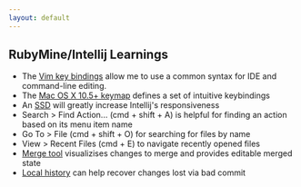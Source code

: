 ```yaml
---
layout: default
---
```


## RubyMine/Intellij Learnings

* The [Vim key bindings](http://plugins.intellij.net/plugin/?ruby&id=164) allow me to use a common syntax for IDE and command-line editing.
* The [Mac OS X 10.5+ keymap](http://www.jetbrains.com/idea/documentation/index.jsp) defines a set of intuitive keybindings
* An [SSD](http://en.wikipedia.org/wiki/Solid-state_drive) will greatly increase Intellij's responsiveness
* Search > Find Action... (cmd + shift + A) is helpful for finding an action based on its menu item name
* Go To > File (cmd + shift + O) for searching for files by name
* View > Recent Files (cmd + E) to navigate recently opened files
* [Merge tool](http://www.jetbrains.com/idea/features/local_history.html) visualizises changes to merge and provides editable merged state
* [Local history](http://www.jetbrains.com/idea/features/local_history.html) can help recover changes lost via bad commit
